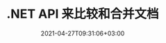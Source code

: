---
############################# Static ############################
layout: "product"
date: 2021-04-27T09:31:06+03:00
draft: false

product: "Comparison"
product_tag: "comparison"
platform: ".NET"
platform_tag: "net"

############################# Head ############################
head_title: "C# .NET 文档比较 API |比较和合并 PDF Word Excel Web 和文本"
head_description: "C# .NET 文档比较 API。比较和合并 PDF Word DOC DOCX、Excel 电子表格、PPT、PPTX、HTML、EMLX MSG、VSDX、DXF DWG 和图像文件格式."

############################# Header ############################
title: ".NET API 来比较和合并文档"
description: "使用文档比较 API 开发 .NET 应用程序，以比较和检查相同格式文档的内容和样式差异."
button:
    enable: true
    icon: "fas fa-arrow-down"
    label: "下载免费试用版"
    link: "https://downloads.groupdocs.com/comparison/net"

############################# SubMenu ############################
submenu:
    enable: true
    
    left:
        img_alt: "GroupDocs.Comparison for .NET"
        image: "/border/groupdocs-comparison-net.svg"
        product: "GroupDocs.Comparison"
        platform: ".NET"

    middle:
        button:
            # button loop
            - link: "#overview"
              text: "概述"

            # button loop
            - link: "#features"
              text: "特征"

            # button loop
            - link: "#support"
              text: "Support"

            # button loop
            - link: "https://products.groupdocs.app/comparison"
              text: "Live Demo"

            # button loop
            - link: "https://purchase.groupdocs.com/pricing/comparison/net"
              text: "价钱"

    right:
        link_download: "https://downloads.groupdocs.com/comparison"
        link_learn: "https://docs.groupdocs.com/comparison/net/"
        link_buy: "https://purchase.groupdocs.com"

############################# Overview ############################
overview:
    enable: true
    example_image: "/border/Comparison-example.jpg"
    content: |
      GroupDocs.Comparison for .NET API 是一种快速可靠的解决方案，用于在 C#、ASP.NET 或其他 .NET 相关技术中相同格式的文档之间构建差异检查器应用程序。 .NET 比较库支持检查流行图像和文档格式（如 PDF、HTML、Outlook 电子邮件、微软办公软件 Word 文档、Excel 电子表格、PowerPoint 演示文稿、OneNote、Visio 图表、文字和图像。可以进行比较以检测单词、段落和字符的内容变化，同时提供列出差异摘要的比较文档。 GroupDocs.Comparison for .NET API 可以轻松提取源文档的基本信息。它还可以通过文件或流获取、比较和保存简单的密码启用以及加密文档。
        
      GroupDocs.Comparison for .NET 可用于在任何面向 .NET 平台的开发环境中开发应用程序。它与所有基于 .NET 的语言兼容，并支持可以安装 Mono 或 .NET 框架（包括 .NET Core）的流行操作系统（Windows、Linux、MacOS）。
    examples:
      enable: true
      
      
    tabs:
      enable: true
      
      ## TAB ONE ##
      tab_one:
        description: |
          以下是 .NET 的 GroupDocs.Comparison 的概述：
      
        right:
          enable: true
          icon: "fab fa-html5"
          title: "概述"
          content: |
            * 文件比较
            * HTML 文件比较
            * PDF比较
            * 图表比较
            * 比较文件内容
            * 比较文本样式s
      
      ## TAB TWO ##
      tab_two:
        description: |
          GroupDocs.Comparison for .NET 支持所有流行的 [文档文件格式](https://docs.groupdocs.com/comparison/net/supported-document-formats/)，包括：微软办公软件、PDF、图像等。
        left:
          enable: true
          table:
            # table loop
            - title: "Microsoft Office"
              content: |
                * **Word:** [DOC](https://products.groupdocs.com/comparison/net/doc/), [DOCX](https://products.groupdocs.com/comparison/net/docx/), [DOCM](https://products.groupdocs.com/comparison/net/docm/), [DOT](https://products.groupdocs.com/comparison/net/dot/), [DOTX](https://products.groupdocs.com/comparison/net/dotx/), [DOTM](https://products.groupdocs.com/comparison/net/dotm/), [RTF](https://products.groupdocs.com/comparison/net/rtf/), [TXT](https://products.groupdocs.com/comparison/net/txt/)
                * **Excel:** [XLS](https://products.groupdocs.com/comparison/net/xls/), [XLSX](https://products.groupdocs.com/comparison/net/xlsx/), [XLSM](https://products.groupdocs.com/comparison/net/xlsm/), [XLSB](https://products.groupdocs.com/comparison/net/xlsb/), [XLTM](https://products.groupdocs.com/comparison/net/xltm/), [XLT](https://products.groupdocs.com/comparison/net/xlt/), [XLTM](https://products.groupdocs.com/comparison/net/xltm/), [XLTX](https://products.groupdocs.com/comparison/net/xltx/), [XLAM](https://products.groupdocs.com/comparison/net/xlam/), [SXC](https://products.groupdocs.com/comparison/net/sxc/), [SpreadsheetML](https://products.groupdocs.com/comparison/net/xml/)
                * **PowerPoint:** [PPT](https://products.groupdocs.com/comparison/net/ppt/), [PPTX](https://products.groupdocs.com/comparison/net/pptx/), [PPS](https://products.groupdocs.com/comparison/net/pps/), [PPSX](https://products.groupdocs.com/comparison/net/ppsx/), [PPSM](https://products.groupdocs.com/comparison/net/ppsm/), [POT](https://products.groupdocs.com/comparison/net/pot/), [POTM](https://products.groupdocs.com/comparison/net/potm/), [POTX](https://products.groupdocs.com/comparison/net/potx/), [PPTM](https://products.groupdocs.com/comparison/net/pptm/)
                * **Visio:** [VSD](https://products.groupdocs.com/comparison/net/vsd/), [VDX](https://products.groupdocs.com/comparison/net/vdx/), [VSS](https://products.groupdocs.com/comparison/net/vss/), [VSSX](https://products.groupdocs.com/comparison/net/vssx/), [VSX](https://products.groupdocs.com/comparison/net/vsx/), [VST](https://products.groupdocs.com/comparison/net/vst/), [VSTX](https://products.groupdocs.com/comparison/net/vstx/), [VTX](https://products.groupdocs.com/comparison/net/vtx/), [VSDX](https://products.groupdocs.com/comparison/net/vsdx/), [VDW](https://products.groupdocs.com/comparison/net/vdw/), [VSTM](https://products.groupdocs.com/comparison/net/vstm/), [VSSM](https://products.groupdocs.com/comparison/net/vssm/), [VSDM](https://products.groupdocs.com/comparison/net/vsdm/)
                * **Outlook:** [MSG](https://products.groupdocs.com/comparison/net/msg/), [EML](https://products.groupdocs.com/comparison/net/eml/), [EMLX](https://products.groupdocs.com/comparison/net/emlx/), [PST](https://products.groupdocs.com/comparison/net/pst/), [OST](https://products.groupdocs.com/comparison/net/ost/)
                * **OneNote:** [ONE](https://products.groupdocs.com/comparison/net/one/)

        right:
          enable: true
          table:
            # table loop
            - title: "其他格式"
              content: |
                * **Portable**: [PDF](/comparison/net/pdf/) (PDF/A-1a, PDF/A-1b, PDF/A-2a)
                * **OpenDocument**: [ODT](/comparison/net/odt/), [ODS](/comparison/net/ods/), [ODP](/comparison/net/odp/)
                * **Images**: [BMP](/comparison/net/bmp/), [JPG](/comparison/net/jpg/), [JPEG](/comparison/net/jpeg/), [TIFF](/comparison/net/tiff/), [TIF](/comparison/net/tif/), [PNG](/comparison/net/png/), [GIF](/comparison/net/gif/), [DCM](/comparison/net/dcm/), [DICOM](/comparison/net/dicom/)
                * **AutoCAD**: [DWG](/comparison/net/dwg/), [DXF](/comparison/net/dxf/), [CAD](/comparison/net/cad/)
                * **Other**: [HTM](/comparison/net/htm/), [HTML](/comparison/net/html/), [CSV](/comparison/net/csv/), [DJVU](/comparison/net/djvu/), [OTP](/comparison/net/otp/), [OTT](/comparison/net/ott/)

      ## TAB THREE ##
      tab_three:
        description: |
          GroupDocs.Comparison for .NET 支持以下作品，Frameworks & 包管理器:
      
        left:
          enable: true
          table:
            # table loop
            - icon: "fab fa-windows"
              title: "操作系统"
              content: |
                * Windows Desktop
                * Windows Server
                * Windows Azure
                * Linux
                * MacOS

            # table loop
            - icon: "fas fa-code"
              title: "支持的框架"
              content: |
                * .NET Framework 2.0 或更高版本
                * Mono 框架 1.2 或更高版本
                * .NET 标准 2.0
                * .NET Core 2.0

        right:
          enable: true
          table:
            # table loop
            - icon: "fas fa-box"
              title: "包管理器"
              content: |
                * NuGet

            # table loop
            - icon: "fas fa-tools"
              title: "开发环境"
              content: |
                * Microsoft Visual Studio
                * Xamarin.Android
                * Xamarin.IOS
                * Xamarin.Mac
                * MonoDevelop

############################# Features ############################
features:
    enable: true
    title: ".NET 功能的 GroupDocs.Comparison"

    feature:
      # feature loop
      - icon: "fas fa-copy"
        content: "识别内容和字体样式的差异"

      # feature loop
      - icon: "fas fa-eye"
        content: "保存文件比较后发现的所有差异的汇总报告"

      # feature loop
      - icon: "fas fa-bolt"
        content: "分析差异并导出结果文件后应用或拒绝更改"
      
      # feature loop
      - icon: "fas fa-file-powerpoint"
        content: "在比较 Word 文件时支持 Microsoft Word“跟踪更改”功能"

      # feature loop
      - icon: "fas fa-code"
        content: "唯一地发现来自被比较的每个文档的变化"

      # feature loop
      - icon: "fas fa-cloud"
        content: "通过 Streams 读取和发送文档"

      # feature loop
      - icon: "fas fa-remove-format"
        content: "计量许可 – 根据 API 使用情况计费"

      # feature loop
      - icon: "fas fa-comment-slash"
        content: "将多个源文档与单个目标文档进行比较"

      # feature loop
      - icon: "fas fa-location-arrow"
        content: "相互比较 Word 文件的特定页面 – 接受或拒绝单个 Word 文档中的所有更改"

      # feature loop
      - icon: "fas fa-border-all"
        content: "合并多达 3 个 Word 文档并比较 Word 文件中使用的公式"

      # feature loop
      - icon: "fas fa-wrench"
        content: "从 filePath 获取有关文档的信息"

      # feature loop
      - icon: "fas fa-columns"
        content: "将 HTML 比较结果另存为图像"

      # feature loop
      - icon: "fas fa-file-word"
        content: "显示或隐藏已删除内容的选项"

      # feature loop
      - icon: "fas fa-envelope"
        content: "打开或关闭文档样式比较的选项"

      # feature loop
      - icon: "fas fa-print"
        content: "指定字符串以标记比较文档中的插入、删除和样式更改项"

      # feature loop
      - icon: "fas fa-file-archive"
        content: "指定单词分隔符和字体颜色以样式化比较文本"

      # feature loop
      - icon: "fas fa-lock"
        content: "计算 PDF、Word、PowerPoint 幻灯片和图表中更改的正确坐标"

      # feature loop
      - icon: "fas fa-file-code"
        content: "比较受密码保护的文件"
      
      # feature loop
      - icon: "fas fa-fill-drip"
        content: "比较电子表格中的图表标题 – 在生成的单元格文件中生成图表"

      # feature loop
      - icon: "fas fa-file-excel"
        content: "自动调整单元格文档结果文件中的自动形状"

      # feature loop
      - icon: "fas fa-heading"
        content: "访问详细摘要页面以检测源文档文件和目标文档文件之间的更改"

      # feature loop
      - icon: "fas fa-project-diagram"
        content: "比较最流行的编程和脚本语言文件"

      # feature loop
      - icon: "fas fa-cube"
        content: "比较多个（两个以上）PDF、Word、Excel、图表、电子邮件、文本和 OneNote 文档"

      # feature loop
      - icon: "fab fa-uncharted"
        content: "比较支持的文件格式的页眉和页脚"

      # feature loop
      - icon: "fab fa-uncharted"
        content: "比较 Word 文档格式的书签、变量和自定义属性"

    more_feature:
      # more_feature_loop
      - title: "使用 .NET API 轻松比较文档"
        content: |
          GroupDocs.Comparison for .NET API 为您提供了一种简单有效的方式来比较您的文件。以下示例显示了如何使用 C# 比较两个 DOCX 文档：

          ```cs
          string source = @"source.docx";
          string target = @"target.docx";
          Comparer comparer = new Comparer();
          // 比较两个文档
          ICompareResult result = comparer.Compare(source, target, new ComparisonSettings());
          ```
      # more_feature_loop
      - title: "选择详细程度进行比较"
        content: "使用 GroupDocs.Comparison for .NET，您可以指定要比较文档的程度。您可以选择低（逐字比较文本，成像网格的准确度 = 50）、中（逐个字符比较文本，成像网格的准确度 = 100）或高（逐个字符比较文本，成像网格的准确度 = 150)."

      # more_feature_loop
      - title: "支持文本样式比较"
        content: |
          GroupDocs.Comparison for .NET 提供了比较文本样式的功能。

          在比较文档的单词和字符时，可以比较字体名称、字体大小、字体颜色、字体样式（粗体、斜体、下划线、小型大写字母、超链接）和下划线颜色（如果适用）以找出差异。

          在比较段落时，您可以比较样式，例如段落对齐、缩进（左缩进、右缩进）、段落间距（后空格、前空格）、首行缩进和行距。

          GroupDocs.Comparison for .NET 还支持在适用的情况下比较页面的其他部分，例如页脚距离、页面高度和方向、边距（左、右、上和下）、边框线宽度和边框颜色。

############################# Support ############################
support:
    enable: true

############################# Solutions ############################
solutions:
    enable: true
    title: "GroupDocs.Comparison 为其他流行的开发环境提供文档查看 API"

    solution:
        # solution loop
        - img_alt: "GroupDocs.Comparison for Java"
          image: "/border/groupdocs-comparison-java.svg"
          product: "GroupDocs.Comparison"
          platform: "Java"
          link: "/comparison/java/"

############################# Back to top ###############################
back_to_top:
  enable: true
---